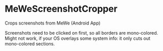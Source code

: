 # MeWeScreenshotCropper
Crops screenshots from MeWe (Android App)

Screenshots need to be clicked on first, so all borders are mono-colored.
Might not work, if your OS overlays some system info: it only cuts out mono-colored sections.